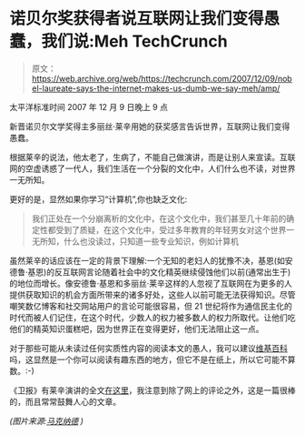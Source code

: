 # 诺贝尔奖获得者说互联网让我们变得愚蠢，我们说:Meh TechCrunch

> 原文：<https://web.archive.org/web/https://techcrunch.com/2007/12/09/nobel-laureate-says-the-internet-makes-us-dumb-we-say-meh/amp/>

太平洋标准时间 2007 年 12 月 9 日晚上 9 点

 <amp-img src="https://web.archive.org/web/20230203091821im_/https://techcrunch.com/wp-content/uploads/2007/12/nobel.jpg" class="shot2 amp-wp-enforced-sizes i-amphtml-layout-intrinsic i-amphtml-layout-size-defined" alt="nobel.jpg" layout="intrinsic" i-amphtml-layout="intrinsic"><i-amphtml-sizer class="i-amphtml-sizer"></i-amphtml-sizer></amp-img> 新晋诺贝尔文学奖得主多丽丝·莱辛用她的获奖感言告诉世界，互联网让我们变得愚蠢。

根据莱辛的说法，他太老了，生病了，不能自己做演讲，而是让别人来宣读。互联网的空虚诱惑了一代人，我们生活在一个分裂的文化中，人们什么也不读，对世界一无所知。

更好的是，显然如果你学习“计算机”,你也缺乏文化:

> 我们正处在一个分崩离析的文化中，在这个文化中，我们甚至几十年前的确定性都受到了质疑，在这个文化中，受过多年教育的年轻男女对这个世界一无所知，什么也没读过，只知道一些专业知识，例如计算机

虽然莱辛的话应该在一定的背景下理解:一个无知的老妇人的犹豫不决，基恩(如安德鲁·基恩)的反互联网言论随着社会中的文化精英继续侵蚀他们以前(通常出生于)的地位而增长。像安德鲁·基恩和多丽丝·莱辛这样的人忽视了互联网在为更多的人提供获取知识的机会方面所带来的诸多好处，这些人以前可能无法获得知识。尽管嘲笑数亿博客和社交网站用户的言论可能很容易，但 21 世纪将作为通信民主化的时代而被人们记住，在这个时代，少数人的权力被多数人的权力所取代。让他们吃他们的精英知识蛋糕吧，因为世界正在变得更好，他们无法阻止这一点。

对于那些可能从未读过任何实质性内容的阅读本文的愚人，我可以建议[维基百科](https://web.archive.org/web/20230203091821/http://en.wikipedia.org/)吗，这显然是一个你可以阅读有趣东西的地方，但它不是在纸上，所以它可能不算数。:-)

《卫报》有莱辛演讲的全文[在这里](https://web.archive.org/web/20230203091821/http://books.guardian.co.uk/review/story/0,,2223780,00.html)，我注意到除了网上的评论之外，这是一篇很棒的，而且常常鼓舞人心的文章。

*(图片来源:[马克纳德](https://web.archive.org/web/20230203091821/http://marknad.wordpress.com/2007/10/11/2007-ars-nobelpristagare-i-litteratur-doris-lessing/) )*

<amp-analytics data-credentials="include" class="i-amphtml-layout-fixed i-amphtml-layout-size-defined" i-amphtml-layout="fixed"></amp-analytics>